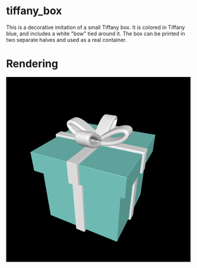 # tiffany_box

This is a decorative imitation of a small Tiffany box. It is colored in Tiffany blue, and includes a white "bow" tied around it. The box can be printed in two separate halves and used as a real container.

# Rendering

![Rendering of a tiffany-blue box with a ribbon and bow on it](rendering_both.png)
